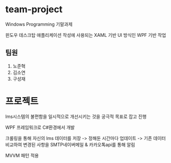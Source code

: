 # team-project

Windows Programming 기말과제

윈도우 데스크탑 애플리케이션 작성에 사용되는 XAML 기반 UI 방식인 WPF 기반 작업

## 팀원

1. 노준혁
2. 김소연
3. 구성재

# 프로젝트
lms시스템의 불편함을 일시적으로 개선시키는 것을 궁극적 목표로 잡고 진행

WPF 프레임워크로 C#환경에서 개발

크롤링을 통해 자신의 lms 데이터를 저장 -> 정해둔 시간마다 업데이트 -> 기존 데이터 비교하여 변경된 사항을 SMTP네이버메일 & 카카오톡api를 통해 알림 

MVVM 패턴 적용
